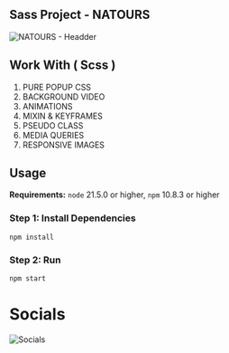 ## Sass Project - NATOURS
![NATOURS - Headder](https://github.com/user-attachments/assets/3c5be37c-af2e-4df5-9f5f-730bdff19ba4)

## Work With ( Scss )
1. PURE POPUP CSS
2. BACKGROUND VIDEO
3. ANIMATIONS
4. MIXIN & KEYFRAMES
5. PSEUDO CLASS
6. MEDIA QUERIES
7. RESPONSIVE IMAGES

## Usage
**Requirements:** `node` 21.5.0 or higher, `npm` 10.8.3 or higher

### Step 1: Install Dependencies 
```node js
npm install
```
### Step 2: Run 
```node js
npm start
```

# Socials
![Socials](https://github.com/user-attachments/assets/fadc9693-0680-471b-bc2a-cc85cd85b566)

